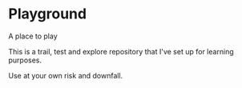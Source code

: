 Playground
==========

A place to play

This is a trail, test and explore repository that I've set up for learning purposes.

Use at your own risk and downfall.
